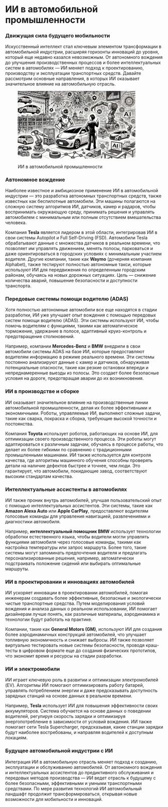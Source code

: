 # ИИ в автомобильной промышленности

### Движущая сила будущего мобильности

Искусственный интеллект стал ключевым элементом трансформации в автомобильной индустрии, расширяя горизонты инноваций до уровня, который еще недавно казался невозможным. От автономного вождения до улучшения производственных процессов и более интеллектуальных систем в автомобилях — ИИ меняет подход к проектированию, производству и эксплуатации транспортных средств. Давайте рассмотрим основные направления, в которых ИИ оказывает значительное влияние на автомобильную отрасль.

<div align="left"><figure><img src="../../.gitbook/assets/image (1) (1) (1) (1) (1) (1) (1) (1) (1) (1) (1) (1) (1) (1) (1).png" alt="" width="375"><figcaption><p>ИИ в автомобильной промышленности</p></figcaption></figure></div>

### Автономное вождение

Наиболее известное и амбициозное применение ИИ в автомобильной индустрии — это разработка автономных транспортных средств, также известных как беспилотные автомобили. Эти машины полагаются на сложную систему алгоритмов ИИ, датчиков, камер и радаров, чтобы воспринимать окружающую среду, принимать решения и управлять автомобилем с минимальным или полным отсутствием вмешательства человека.&#x20;

Компания **Tesla** является лидером в этой области, интегрировав ИИ в свои системы Autopilot и Full Self-Driving (FSD). Автомобили Tesla обрабатывают данные с множества датчиков в реальном времени, что позволяет им управлять движением, менять полосы, парковаться и даже ориентироваться в городских условиях с минимальным участием водителя. Другие компании, такие как **Waymo** (дочерняя компания Alphabet), также тестируют полностью автономные такси, которые используют ИИ для передвижения по определенным городским районам, обучаясь на новых дорожных ситуациях. Цель — снижение количества аварий, повышение безопасности и доступности транспорта.

### Передовые системы помощи водителю (ADAS)

Хотя полностью автономные автомобили все еще находятся в стадии разработки, ИИ уже улучшает опыт вождения с помощью передовых систем помощи водителю (ADAS). Эти системы используют ИИ, чтобы помочь водителям с функциями, такими как автоматическое торможение, удержание в полосе, адаптивный круиз-контроль и предотвращение столкновений.&#x20;

Например, компании **Mercedes-Benz** и **BMW** внедрили в свои автомобили системы ADAS на базе ИИ, которые предоставляют водителям информацию в режиме реального времени. Эти системы постоянно анализируют данные с камер и датчиков, обнаруживая потенциальные опасности, такие как резкие остановки впереди и непреднамеренные выезды из полосы. Это создает более безопасные условия на дороге, предотвращая аварии до их возникновения.

### ИИ в производстве и сборке&#x20;

ИИ оказывает значительное влияние на производственные линии автомобильной промышленности, делая их более эффективными и экономичными. Роботы, управляемые ИИ, выполняют сложные задачи, такие как сварка, покраска и сборка, требующие высокой точности и постоянства.&#x20;

Компания **Toyota** использует роботов, работающих на основе ИИ, для оптимизации своего производственного процесса. Эти роботы могут адаптироваться к различным задачам, обучаясь в процессе работы, что делает их более гибкими по сравнению с традиционными промышленными машинами. ИИ также используется для контроля качества, где алгоритмы машинного обучения способны проверять детали на наличие дефектов быстрее и точнее, чем люди. Это гарантирует, что автомобили, покидающие завод, соответствуют высоким стандартам качества.

### Интеллектуальные ассистенты в автомобилях&#x20;

ИИ также проник внутрь автомобилей, улучшая пользовательский опыт с помощью интеллектуальных ассистентов. Эти системы, такие как **Amazon Alexa Auto** или **Apple CarPlay**, предоставляют водителям голосовые команды для управления навигацией, развлечениями и диагностики автомобиля.&#x20;

Например, **интеллектуальный помощник BMW** использует технологии обработки естественного языка, чтобы водители могли управлять функциями автомобиля через голосовые команды, такими как настройка температуры или запрос маршрута. Более того, такие системы могут запоминать предпочтения водителя и предлагать персонализированные решения, например, автоматически подстраивать положение сидений или выбирать оптимальные маршруты.

### ИИ в проектировании и инновациях автомобилей

ИИ ускоряет инновации в проектировании автомобилей, помогая инженерам создавать более эффективные, безопасные и экологически чистые транспортные средства. Путем моделирования условий вождения и анализа данных о реальном использовании, ИИ помогает дизайнерам лучше понять, как различные материалы, аэродинамика и технологии будут работать на практике.&#x20;

Компании, такие как **General Motors (GM)**, используют ИИ для создания более аэродинамичных конструкций автомобилей, что улучшает топливную экономичность и снижает выбросы. ИИ также позволяет виртуально тестировать новые системы безопасности, проводя краш-тесты в цифровом формате еще до создания физических прототипов, что экономит время и ресурсы на стадии разработки.

### ИИ и электромобили

ИИ играет ключевую роль в развитии и оптимизации электромобилей (EV). Алгоритмы ИИ помогают оптимизировать работу батарей, управлять потреблением энергии и даже предсказывать доступность зарядных станций на основе данных в реальном времени.&#x20;

Например, **Tesla** использует ИИ для повышения эффективности своих аккумуляторов. Система обучается на основе данных о поведении водителей, регулируя скорость зарядки и оптимизируя энергопотребление в зависимости от условий вождения. ИИ также помогает сети Tesla Supercharger, предсказывая, какие станции зарядки будут наиболее востребованы, и направляя водителей к доступным локациям.

### Будущее автомобильной индустрии с ИИ

Интеграция ИИ в автомобильную отрасль меняет подход к созданию, эксплуатации и обслуживанию автомобилей. От автономного вождения и интеллектуальных ассистентов до предиктивного обслуживания и передовых методов производства — ИИ ведет отрасль к будущему с более безопасными, эффективными и умными транспортными средствами. По мере развития технологий ИИ автомобильный ландшафт продолжит трансформироваться, открывая новые возможности для мобильности и инноваций.
